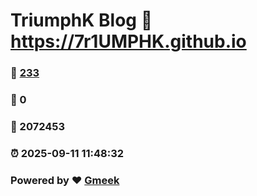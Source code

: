 # TriumphK Blog :link: https://7r1UMPHK.github.io 
### :page_facing_up: [233](https://7r1UMPHK.github.io/tag.html) 
### :speech_balloon: 0 
### :hibiscus: 2072453 
### :alarm_clock: 2025-09-11 11:48:32 
### Powered by :heart: [Gmeek](https://github.com/Meekdai/Gmeek)
